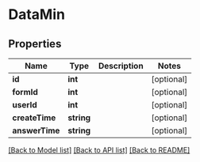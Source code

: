 # DataMin

## Properties
Name | Type | Description | Notes
------------ | ------------- | ------------- | -------------
**id** | **int** |  | [optional] 
**formId** | **int** |  | [optional] 
**userId** | **int** |  | [optional] 
**createTime** | **string** |  | [optional] 
**answerTime** | **string** |  | [optional] 

[[Back to Model list]](../README.md#documentation-for-models) [[Back to API list]](../README.md#documentation-for-api-endpoints) [[Back to README]](../README.md)

